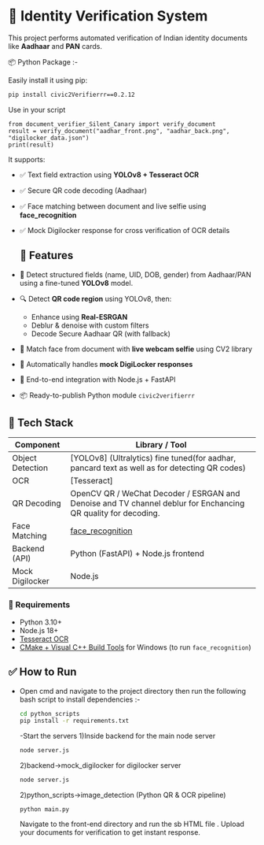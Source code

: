# 🛂 Identity Verification System

This project performs automated verification of Indian identity documents like **Aadhaar** and **PAN** cards. 


📦 Python Package :-

Easily install it using pip:
```bash
pip install civic2Verifierrr==0.2.12
```
Use in your script 
```
from document_verifier_Silent_Canary import verify_document
result = verify_document("aadhar_front.png", "aadhar_back.png", "digilocker_data.json")
print(result)

```
  It supports:
- ✅ Text field extraction using **YOLOv8 + Tesseract OCR**
- ✅ Secure QR code decoding (Aadhaar)
- ✅ Face matching between document and live selfie using **face_recognition**
- ✅ Mock Digilocker response for cross verification of OCR details

  ## 🚀 Features
- 🎯 Detect structured fields (name, UID, DOB, gender) from Aadhaar/PAN using a fine-tuned **YOLOv8** model.
- 🔍 Detect **QR code region** using YOLOv8, then:
  - Enhance using **Real-ESRGAN**
  - Deblur & denoise with custom filters
  - Decode Secure Aadhaar QR (with fallback)
- 🤳 Match face from document with **live webcam selfie** using CV2 library
- 🔁 Automatically handles **mock DigiLocker responses**
- 🧪 End-to-end integration with Node.js + FastAPI 
- 📦 Ready-to-publish Python module `civic2verifierrr`

## 🧱 Tech Stack

| Component         | Library / Tool                |
|------------------|-------------------------------|
| Object Detection | [YOLOv8] (Ultralytics) fine tuned(for aadhar, pancard text as well as for detecting QR codes) |
| OCR              | [Tesseract] |
| QR Decoding      | OpenCV QR / WeChat Decoder / ESRGAN and Denoise and TV channel deblur for Enchancing QR quality for decoding. |
| Face Matching    | [face_recognition](https://github.com/ageitgey/face_recognition) |
| Backend (API)    | Python (FastAPI) + Node.js frontend |
| Mock Digilocker   | Node.js |


### 🔧 Requirements

- Python 3.10+
- Node.js 18+
- [Tesseract OCR](https://github.com/tesseract-ocr/tesseract/wiki)
- [CMake + Visual C++ Build Tools](https://visualstudio.microsoft.com/visual-cpp-build-tools/) for Windows (to run `face_recognition`)


## ✅ How to Run
- Open cmd and navigate to the project directory then run the following bash script to install dependencies :-
  ```bash
  cd python_scripts
  pip install -r requirements.txt
  ```
  -Start the servers
  1)Inside backend for the main node server
  ```bash
  node server.js
  ```
  2)backend->mock_digilocker for digilocker server
  ```bash
  node server.js
  ```
  2)python_scripts->image_detection (Python QR & OCR pipeline)
  ```
  python main.py
  ```
  Navigate to the front-end directory and run the sb HTML file . Upload your documents for verification to get instant response.
